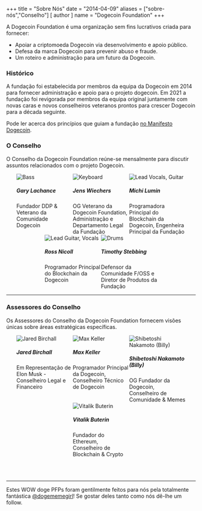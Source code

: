 +++
title = "Sobre Nós"
date = "2014-04-09"
aliases = ["sobre-nós","Conselho"]
[ author ]
  name = "Dogecoin Foundation"
+++

A Dogecoin Foundation é uma organização sem fins lucrativos criada para fornecer:

* Apoiar a criptomoeda Dogecoin via desenvolvimento e apoio público. 
* Defesa da marca Dogecoin para prevenir abuso e fraude.
* Um roteiro e administração para um futuro da Dogecoin.

### Histórico

A fundação foi estabelecida por membros da equipa da Dogecoin em 2014 para fornecer administração e apoio para o projeto dogecoin. Em 2021 a fundação foi revigorada por membros da equipa original juntamente com novas caras e novos conselheiros veteranos prontos para crescer Dogecoin para a década seguinte.


Pode ler acerca dos princípios que guiam a fundação [no Manifesto Dogecoin](/manifesto).

### O Conselho

O Conselho da Dogecoin Foundation reúne-se mensalmente para discutir assuntos relacionados com o projeto Dogecoin.

<div style="display: flex; flex-flow: row wrap; justify-content: center;">

<div style="display: inline-box; width: 150px;">
<img title='Bass' style="margin: auto; max-width:150px;" class="circle" src="/gary.jpg"/>
<h5>Gary Lachance</h5>
Fundador DDP & Veterano da Comunidade Dogecoin
</div>

<div style="display: inline-box; width: 150px;">
<img title='Keyboard' style="margin: auto; max-width:150px;" class="circle" src="/jens.jpg"/>
<h5>Jens Wiechers</h5> 
OG Veterano da Dogecoin Foundation, Administração e Departamento Legal da Fundação
</div>

<div style="display: inline-box; width: 150px;">
<img title='Lead Vocals, Guitar' style="margin: auto; max-width:150px;" class="circle" src="/michi.jpg"/>
<h5>Michi Lumin</h5> 
Programadora Principal do Blockchain da Dogecoin, Engenheira Principal da Fundação
</div>

<div style="display: inline-box; width: 150px;">
<img title='Lead Guitar, Vocals' style="margin: auto; max-width:150px;" class="circle" src="/ross.jpg"/>
<h5>Ross Nicoll</h5>
Programador Principal do Blockchain da Dogecoin
</div>

<div style="display: inline-box; width: 150px;">
<img title='Drums' style="margin: auto; max-width:150px;" class="circle" src="/pomke.jpg"/>
<h5>Timothy Stebbing</h5> 
Defensor da Comunidade F/OSS e Diretor de Produtos da Fundação
</div>

</div>

---

### Assessores do Conselho

Os Assessores do Conselho da Dogecoin Foundation fornecem visões únicas sobre áreas estratégicas específicas.

<div style="display: flex; flex-flow: row wrap; justify-content: center;">

<div style="display: inline-box; width: 150px;"> <img title='Jared
Birchall' style="margin: auto; max-width:150px;" class="circle"
src="/jared.jpg"/> <h5>Jared Birchall</h5> Em Representação de Elon Musk - Conselheiro Legal e Financeiro</div>

<div style="display: inline-box; width: 150px;"> <img title='Max
Keller' style="margin: auto; max-width:150px;" class="circle"
src="/max.jpg"/> <h5>Max Keller</h5> Programador Principal da Dogecoin, Conselheiro Técnico de Dogecoin</div>


<div style="display: inline-box; width: 150px;"> <img
title='Shibetoshi Nakamoto (Billy)' style="margin: auto;
max-width:150px;" class="circle" src="/billy.jpg"/> <h5>Shibetoshi
Nakamoto (Billy)</h5> OG Fundador da Dogecoin, Conselheiro de Comunidade & Memes</div>

<div style="display: inline-box; width: 150px;"> <img title='Vitalik
Buterin' style="margin: auto; max-width:150px;" class="circle"
src="/vitalik.jpg"/> <h5>Vitalik Buterin</h5> Fundador do Ethereum, Conselheiro de Blockchain & Crypto</div>

</div>

</br></br>

--- 

Estes WOW doge PFPs foram gentilmente feitos para nós pela totalmente fantástica
[@dogememegirl](https://twitter.com/Dogememegirl)! Se gostar deles tanto como nós dê-lhe um follow.
